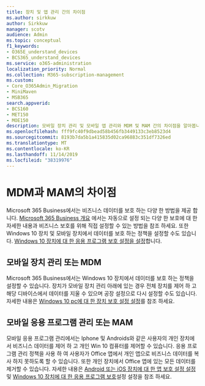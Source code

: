 ```yaml
---
title: 장치 및 앱 관리 간의 차이점
ms.author: sirkkuw
author: Sirkkuw
manager: scotv
audience: Admin
ms.topic: conceptual
f1_keywords:
- O365E_understand_devices
- BCS365_understand_devices
ms.service: o365-administration
localization_priority: Normal
ms.collection: M365-subscription-management
ms.custom:
- Core_O365Admin_Migration
- MiniMaven
- MSB365
search.appverid:
- BCS160
- MET150
- MOE150
description: 모바일 장치 관리 및 모바일 앱 관리와 MDM 및 MAM 간의 차이점을 알아봅니다.
ms.openlocfilehash: fff9fc40f9dbead58b456fb3449133c3eb8523d4
ms.sourcegitcommit: 8193b7da5b1a415835d02ca96883c351df7326ed
ms.translationtype: MT
ms.contentlocale: ko-KR
ms.lasthandoff: 11/14/2019
ms.locfileid: "38319976"
---
```

# <a name="difference-between-mdm-and-mam"></a>MDM과 MAM의 차이점

Microsoft 365 Business에서는 비즈니스 데이터를 보호 하는 다양 한 방법을 제공 합니다. [Microsoft 365 Business 개요](../microsoft-365-business-overview.md) 에서는 자동으로 설정 되는 다양 한 보호에 대 한 자세한 내용과 비즈니스 보호를 위해 직접 설정할 수 있는 방법을 참조 하세요. 또한 Windows 10 장치 및 모바일 장치에서 데이터를 보호 하는 정책을 설정할 수도 있습니다.
[Windows 10 장치에 대 한 응용 프로그램 보호 설정을 설정](../protection-settings-for-windows-10-devices.md)합니다.

## <a name="mobile-device-management-or-mdm"></a>모바일 장치 관리 또는 MDM

Microsoft 365 Business에서는 Windows 10 장치에서 데이터를 보호 하는 정책을 설정할 수 있습니다. 장치가 모바일 장치 관리 아래에 있는 경우 전체 장치를 제어 하 고 해당 디바이스에서 데이터를 지울 수 있으며 공장 설정으로 다시 설정할 수도 있습니다. 자세한 내용은 [Windows 10 pc에 대 한 장치 보호 설정 설정](../protection-settings-for-windows-10-pcs.md)를 참조 하세요.

## <a name="mobile-application-management-or-mam"></a>모바일 응용 프로그램 관리 또는 MAM

모바일 응용 프로그램 관리에서는 Iphone 및 Androids와 같은 사용자의 개인 장치에서 비즈니스 데이터를 제어 하 고 개인 Win 10 컴퓨터를 제어할 수 있습니다. 응용 프로그램 관리 정책을 사용 하 여 사용자가 Office 앱에서 개인 앱으로 비즈니스 데이터를 복사 하지 못하도록 할 수 있습니다. 또한 개인 장치에서 Office 앱에 있는 모든 데이터를 제거할 수 있습니다. 자세한 내용은 [Android 또는 iOS 장치에 대 한 앱 보호 설정 설정](../app-protection-settings-for-android-and-ios.md) 및 [Windows 10 장치에 대 한 응용 프로그램 보호](../protection-settings-for-windows-10-devices.md)설정 설정을 참조 하세요.